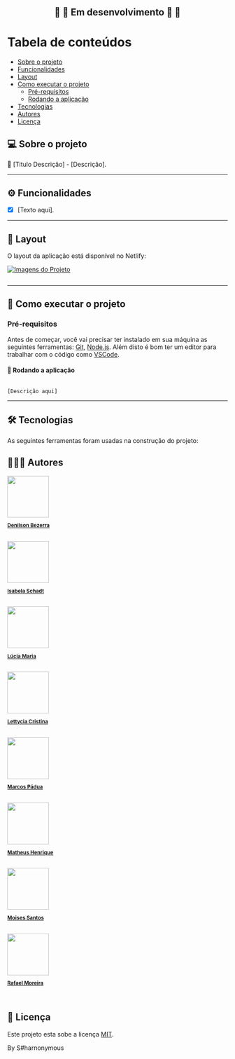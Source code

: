 <h1 align="center"S#harnonymous</h1>			
<br>


<h2 align="center">🚧 🚀 Em desenvolvimento 🚀 🚧</h2>
	

Tabela de conteúdos
=================
<!--ts-->
   * [Sobre o projeto](#-sobre-o-projeto)
   * [Funcionalidades](#%EF%B8%8F-funcionalidades)
   * [Layout](#-layout)
   * [Como executar o projeto](#-como-executar-o-projeto)
     * [Pré-requisitos](#pré-requisitos)
     * [Rodando a aplicação](#-rodando-a-aplicação)
   * [Tecnologias](#-tecnologias)
   * [Autores](#-autores)
   * [Licença](#-licença)
<!--te-->


## 💻 Sobre o projeto

💪 [Titulo Descrição] - [Descrição].

---

## ⚙️ Funcionalidades

- [x] [Texto aqui].

---

## 🎨 Layout

O layout da aplicação está disponível no Netlify:

<a href="#">
  <img alt="Imagens do Projeto" src="">
</a>

<p align="center" style="display: flex; align-items: flex-start; justify-content: center;">
 
</p>

---

## 🚀 Como executar o projeto

### Pré-requisitos

Antes de começar, você vai precisar ter instalado em sua máquina as seguintes ferramentas:
[Git](https://git-scm.com), [Node.js](https://nodejs.org/en/). 
Além disto é bom ter um editor para trabalhar com o código como [VSCode](https://code.visualstudio.com/).



#### 🧭 Rodando a aplicação
```

[Descrição aqui]

```
---

## 🛠 Tecnologias

As seguintes ferramentas foram usadas na construção do projeto:


## 🦸🏻‍♂️ Autores

<a href="https://github.com/denilsonbezerra">
 <img src="https://avatars.githubusercontent.com/u/97971798?v=4" width="95"/> 
 <br>
  <sub><b><p>Denilson Bezerra</p></b></sub></a>
 <br />
 
 <a href="https://github.com/denilsonbezerra">
 <img src="https://avatars.githubusercontent.com/u/116990892?v=4" width="95"/> 
 <br>
  <sub><b><p>Isabela Schadt</p></b></sub></a>
 <br />
 
 <a href="https://github.com/denilsonbezerra">
 <img src="https://avatars.githubusercontent.com/u/113800812?v=4" width="95"/> 
 <br>
  <sub><b><p>Lúcia Maria</p></b></sub></a>
 <br />

<a href="https://github.com/denilsonbezerra">
 <img src="https://avatars.githubusercontent.com/u/104375979?v=4" width="95"/> 
 <br>
  <sub><b><p>Lettycia Cristina</p></b></sub></a>
 <br />

  <a href="https://github.com/denilsonbezerra">
 <img src="https://avatars.githubusercontent.com/u/53311469?v=4" width="95"/> 
 <br>
  <sub><b><p>Marcos Pádua</p></b></sub></a>
 <br />
 
 <a href="https://github.com/denilsonbezerra">
 <img src="https://avatars.githubusercontent.com/u/115824012?v=4" width="95"/> 
 <br>
  <sub><b><p>Matheus Henrique</p></b></sub></a>
 <br />

 <a href="https://github.com/denilsonbezerra">
 <img src="https://avatars.githubusercontent.com/u/72143562?v=4" width="95"/> 
 <br>
  <sub><b><p>Moises Santos</p></b></sub></a>
 <br />
 
 <a href="https://github.com/denilsonbezerra">
 <img src="https://avatars.githubusercontent.com/u/52933778?v=4" width="95"/> 
 <br>
  <sub><b><p>Rafael Moreira</p></b></sub></a>
 <br />

## 📝 Licença

Este projeto esta sobe a licença [MIT](https://github.com/RafaeltiMoreira/sharnonymous-bank-ima/blob/main/LICENSE).

By S#harnonymous
